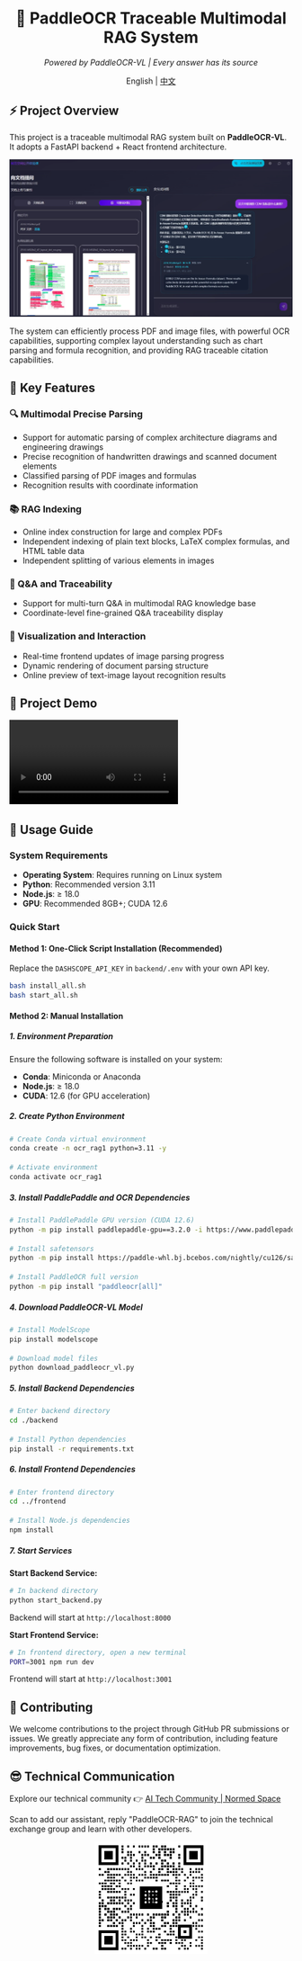 <div align="center">
  <h1>🚀 PaddleOCR Traceable Multimodal RAG System</h1>
  <p><em>Powered by PaddleOCR-VL | Every answer has its source</em></p>
  <span>English | <a href="./README_zh.md">中文</a> </span>
</div>

## ⚡ Project Overview

This project is a traceable multimodal RAG system built on **PaddleOCR-VL**. It adopts a FastAPI backend + React frontend architecture.

![Project Image](assets/项目图片.png)

The system can efficiently process PDF and image files, with powerful OCR capabilities, supporting complex layout understanding such as chart parsing and formula recognition, and providing RAG traceable citation capabilities.

## 🎯 Key Features

### 🔍 Multimodal Precise Parsing
- Support for automatic parsing of complex architecture diagrams and engineering drawings
- Precise recognition of handwritten drawings and scanned document elements
- Classified parsing of PDF images and formulas
- Recognition results with coordinate information

### 📚 RAG Indexing
- Online index construction for large and complex PDFs
- Independent indexing of plain text blocks, LaTeX complex formulas, and HTML table data
- Independent splitting of various elements in images

### 💬 Q&A and Traceability
- Support for multi-turn Q&A in multimodal RAG knowledge base
- Coordinate-level fine-grained Q&A traceability display

### 🎨 Visualization and Interaction
- Real-time frontend updates of image parsing progress
- Dynamic rendering of document parsing structure
- Online preview of text-image layout recognition results

## 👀 Project Demo

![Demo Video](assets/演示视频.mp4)

## 🚀 Usage Guide

### System Requirements

- **Operating System**: Requires running on Linux system
- **Python**: Recommended version 3.11
- **Node.js**: ≥ 18.0
- **GPU**: Recommended 8GB+; CUDA 12.6

### Quick Start
#### Method 1: One-Click Script Installation (Recommended)
Replace the `DASHSCOPE_API_KEY` in `backend/.env` with your own API key.
```bash
bash install_all.sh
bash start_all.sh
```
#### Method 2: Manual Installation

##### 1. Environment Preparation

Ensure the following software is installed on your system:
- **Conda**: Miniconda or Anaconda
- **Node.js**: ≥ 18.0
- **CUDA**: 12.6 (for GPU acceleration)

##### 2. Create Python Environment

```bash
# Create Conda virtual environment
conda create -n ocr_rag1 python=3.11 -y

# Activate environment
conda activate ocr_rag1
```

##### 3. Install PaddlePaddle and OCR Dependencies

```bash
# Install PaddlePaddle GPU version (CUDA 12.6)
python -m pip install paddlepaddle-gpu==3.2.0 -i https://www.paddlepaddle.org.cn/packages/stable/cu126/

# Install safetensors
python -m pip install https://paddle-whl.bj.bcebos.com/nightly/cu126/safetensors/safetensors-0.6.2.dev0-cp38-abi3-linux_x86_64.whl

# Install PaddleOCR full version
python -m pip install "paddleocr[all]"
```

##### 4. Download PaddleOCR-VL Model

```bash
# Install ModelScope
pip install modelscope

# Download model files
python download_paddleocr_vl.py
```

##### 5. Install Backend Dependencies

```bash
# Enter backend directory
cd ./backend

# Install Python dependencies
pip install -r requirements.txt
```

##### 6. Install Frontend Dependencies

```bash
# Enter frontend directory
cd ../frontend

# Install Node.js dependencies
npm install
```

##### 7. Start Services

**Start Backend Service:**
```bash
# In backend directory
python start_backend.py
```
Backend will start at `http://localhost:8000`

**Start Frontend Service:**
```bash
# In frontend directory, open a new terminal
PORT=3001 npm run dev
```
Frontend will start at `http://localhost:3001`

## 🙈 Contributing
We welcome contributions to the project through GitHub PR submissions or issues. We greatly appreciate any form of contribution, including feature improvements, bug fixes, or documentation optimization.

## 😎 Technical Communication
Explore our technical community 👉 [AI Tech Community | Normed Space](https://kq4b3vgg5b.feishu.cn/wiki/JuJSwfbwmiwvbqkiQ7LcN1N1nhd)

Scan to add our assistant, reply "PaddleOCR-RAG" to join the technical exchange group and learn with other developers.
<div align="center">
<img src="assets\交流群.jpg" width="200" alt="Technical Exchange Group QR Code">
<div>